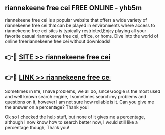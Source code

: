 ## riannekeene free cei FREE ONLINE - yhb5m

riannekeene free cei is a popular website that offers a wide variety of riannekeene free cei that can be played in environments where access to riannekeene free cei sites is typically restricted,Enjoy playing all your favorite casual riannekeene free cei, office, or home. Dive into the world of online freeriannekeene free cei without downloads!

## 👉🔴 [SITE >> riannekeene free cei](http://news.freeplayer.one?title=riannekeene_free_cei&ref=FRRE)

## 👉🔴 [LINK >> riannekeene free cei](http://news.freeplayer.one?title=riannekeene_free_cei&ref=FREE)

Sometimes in life, I have problems, we all do, since Google is the most used and well known search engine, I sometimes search my problems and questions on it, however I am not sure how reliable is it. Can you give me the answer on a percentage? Thank you!

Ok so I checked the help stuff, but none of it gives me a percentage, although I now know how to search better now, I would still like a percentage though, Thank you!